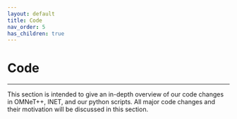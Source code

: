```yaml
---
layout: default
title: Code
nav_order: 5
has_children: true
---
```


# Code

***

This section is intended to give an in-depth overview of our code changes in OMNeT++,
INET, and our python scripts. All major code changes and their motivation will be discussed
in this section.
